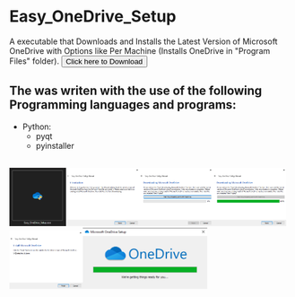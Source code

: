 # Easy_OneDrive_Setup
A executable that Downloads and Installs the Latest Version of Microsoft OneDrive with Options like Per Machine (Installs OneDrive in "Program Files" folder).
<a href="https://github.com/stephengearhart/Easy_OneDrive_Setup/releases/latest/download/Easy_OneDrive_Setup.exe"><button>Click here to Download</button></a>
## The was writen with the use of the following Programming languages and programs:
- Python:
  - pyqt
  - pyinstaller
<br/>
<div>
<img width="20%" src="https://github.com/stephengearhart/Easy_OneDrive_Setup/blob/main/Gallery/Screenshot_%231.png?raw=true"/><img width="26%" src="https://github.com/stephengearhart/Easy_OneDrive_Setup/blob/main/Gallery/Screenshot_%232.png?raw=true"/><img width="26%" src="https://github.com/stephengearhart/Easy_OneDrive_Setup/blob/main/Gallery/Screenshot_%233.png?raw=true"/><img width="26%" src="https://github.com/stephengearhart/Easy_OneDrive_Setup/blob/main/Gallery/Screenshot_%234.png?raw=true"/><img width="26%" src="https://github.com/stephengearhart/Easy_OneDrive_Setup/blob/main/Gallery/Screenshot_%235.png?raw=true"/><img width="44%" src="https://github.com/stephengearhart/Easy_OneDrive_Setup/blob/main/Gallery/Screenshot_%236.png?raw=true"/>
</div>
